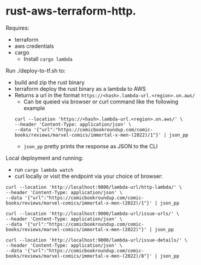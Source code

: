 # rust-aws-terraform-http.
Requires:
- terraform
- aws credentials
- cargo
    - Install `cargo lambda`

Run ./deploy-to-tf.sh to:
- build and zip the rust binary
- terraform deploy the rust binary as a lambda to AWS
- Returns a url in the format `https://<hash>.lambda-url.<region>.on.aws/`
    - Can be queied via browser or curl command like the following example 
    ```
    curl --location 'https://<hash>.lambda-url.<region>.on.aws/' \
    --header 'Content-Type: application/json' \
    --data '{"url":"https://comicbookroundup.com/comic-books/reviews/marvel-comics/immortal-x-men-(2022)/1"}' | json_pp
    ```
    - `json_pp` pretty prints the response as JSON to the CLI

Local deployment and running:
- run `cargo lambda watch`
- curl locally or visit the endpoint via your choice of browser:
```
curl --location 'http://localhost:9000/lambda-url/http-lambda/' \
--header 'Content-Type: application/json' \
--data '{"url":"https://comicbookroundup.com/comic-books/reviews/marvel-comics/immortal-x-men-(2022)/1"}' | json_pp
```

```
curl --location 'http://localhost:9000/lambda-url/issue-urls/' \
--header 'Content-Type: application/json' \
--data '{"url":"https://comicbookroundup.com/comic-books/reviews/marvel-comics/immortal-x-men-(2022)"}' | json_pp

curl --location 'http://localhost:9000/lambda-url/issue-details/' \
--header 'Content-Type: application/json' \
--data '{"url":"https://comicbookroundup.com/comic-books/reviews/marvel-comics/immortal-x-men-(2022)/8"}' | json_pp
```
